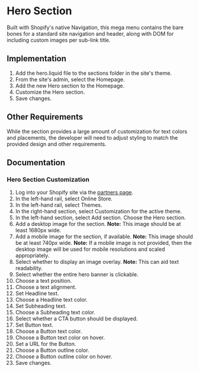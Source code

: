 # Hero Section
Built with Shopify's native Navigation, this mega menu contains the bare bones for a standard site navigation and header, along with DOM for including custom images per sub-link title.

## Implementation
1. Add the hero.liquid file to the sections folder in the site's theme. 
2. From the site's admin, select the Homepage.
3. Add the new Hero section to the Homepage.
4. Customize the Hero section.
5. Save changes.

## Other Requirements
While the section provides a large amount of customization for text colors and placements, the developer will need to adjust styling to match the provided design and other requirements.

## Documentation
### Hero Section Customization
1. Log into your Shopify site via the [partners page](https://partners.shopify.com/).
2. In the left-hand rail, select Online Store.
3. In the left-hand rail, select Themes.
4. In the right-hand section, select Customization for the active theme.
5. In the left-hand section, select Add section. Choose the Hero section.
6. Add a desktop image for the section.
__Note:__ This image should be at least 1680px wide.
7. Add a mobile image for the section, if available.
__Note:__ This image should be at least 740px wide.
__Note:__ If a mobile image is not provided, then the desktop image will be used for mobile resolutions and scaled appropriately.
6. Select whether to display an image overlay.
__Note:__ This can aid text readability.
7. Select whether the entire hero banner is clickable.
8. Choose a text position.
9. Choose a text alignment.
10. Set Headline text.
11. Choose a Headline text color.
12. Set Subheading text.
13. Choose a Subheading text color.
14. Select whether a CTA button should be displayed.
15. Set Button text.
16. Choose a Button text color.
17. Choose a Button text color on hover.
18. Set a URL for the Button.
19. Choose a Button outline color.
20. Choose a Button outline color on hover.
21. Save changes.
